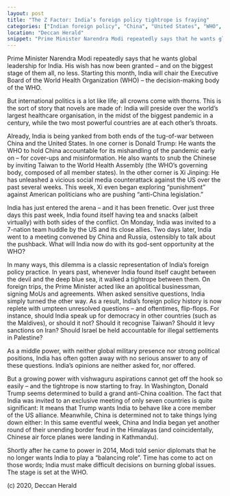 ```yaml
---
layout: post
title: "The Z Factor: India’s foreign policy tightrope is fraying"
categories: ["Indian foreign policy", "China", "United States", "WHO", "The Z Factor"]
location: "Deccan Herald"
snippet: "Prime Minister Narendra Modi repeatedly says that he wants global leadership for India. His wish has now been granted – and on the biggest stage of them all, no less. Starting this month, India will chair the Executive Board of the World Health Organization (WHO) – the decision-making body of the WHO. But international politics is a lot like life; all crowns come with thorns. This is the sort of story that novels are made of: India will preside over the world’s largest healthcare organisation, in the midst of the biggest pandemic in a century, while the two most powerful countries are at each other’s throats. (Published in my Z Factor column in Deccan Herald)"
---
```


Prime Minister Narendra Modi repeatedly says that he wants global leadership for India. His wish has now been granted – and on the biggest stage of them all, no less. Starting this month, India will chair the Executive Board of the World Health Organization (WHO) – the decision-making body of the WHO.

But international politics is a lot like life; all crowns come with thorns. This is the sort of story that novels are made of: India will preside over the world’s largest healthcare organisation, in the midst of the biggest pandemic in a century, while the two most powerful countries are at each other’s throats.

Already, India is being yanked from both ends of the tug-of-war between China and the United States. In one corner is Donald Trump: He wants the WHO to hold China accountable for its mishandling of the pandemic early on – for cover-ups and misinformation. He also wants to snub the Chinese by inviting Taiwan to the World Health Assembly (the WHO’s governing body, composed of all member states). In the other corner is Xi Jinping: He has unleashed a vicious social media counterattack against the US over the past several weeks. This week, Xi even began exploring “punishment” against American politicians who are pushing “anti-China legislation.”

India has just entered the arena – and it has been frenetic. Over just three days this past week, India found itself having tea and snacks (albeit virtually) with both sides of the conflict. On Monday, India was invited to a 7-nation team huddle by the US and its close allies. Two days later, India went to a meeting convened by China and Russia, ostensibly to talk about the pushback. What will India now do with its god-sent opportunity at the WHO?

In many ways, this dilemma is a classic representation of India’s foreign policy practice. In years past, whenever India found itself caught between the devil and the deep blue sea, it walked a tightrope between them. On foreign trips, the Prime Minister acted like an apolitical businessman, signing MoUs and agreements. When asked sensitive questions, India simply turned the other way. As a result, India’s foreign policy history is now replete with umpteen unresolved questions – and oftentimes, flip-flops. For instance, should India speak up for democracy in other countries (such as the Maldives), or should it not? Should it recognise Taiwan? Should it levy sanctions on Iran? Should Israel be held accountable for illegal settlements in Palestine?

As a middle power, with neither global military presence nor strong political positions, India has often gotten away with no serious answer to any of these questions. India’s opinions are neither asked for, nor offered.

But a growing power with vishwaguru aspirations cannot get off the hook so easily – and the tightrope is now starting to fray. In Washington, Donald Trump seems determined to build a grand anti-China coalition. The fact that India was invited to an exclusive meeting of only seven countries is quite significant: It means that Trump wants India to behave like a core member of the US alliance. Meanwhile, China is determined not to take things lying down either: In this same eventful week, China and India began yet another round of their unending border feud in the Himalayas (and coincidentally, Chinese air force planes were landing in Kathmandu).

Shortly after he came to power in 2014, Modi told senior diplomats that he no longer wants India to play a “balancing role”. Time has come to act on those words; India must make difficult decisions on burning global issues. The stage is set at the WHO.

(c) 2020, Deccan Herald
